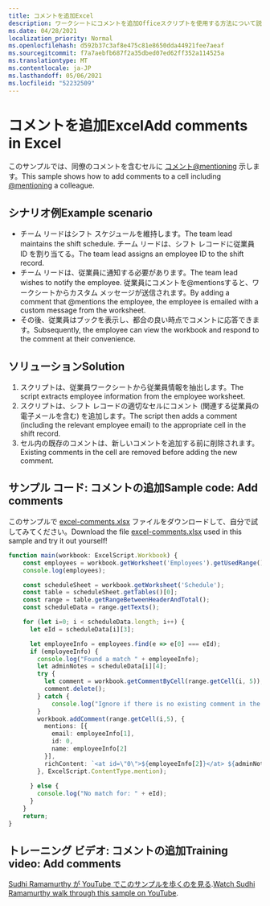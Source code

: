 ```yaml
---
title: コメントを追加Excel
description: ワークシートにコメントを追加Officeスクリプトを使用する方法について説明します。
ms.date: 04/28/2021
localization_priority: Normal
ms.openlocfilehash: d592b37c3af8e475c81e8650dda44921fee7aeaf
ms.sourcegitcommit: f7a7aebfb687f2a35dbed07ed62ff352a114525a
ms.translationtype: MT
ms.contentlocale: ja-JP
ms.lasthandoff: 05/06/2021
ms.locfileid: "52232509"
---
```

# <a name="add-comments-in-excel"></a><span data-ttu-id="ecce6-103">コメントを追加Excel</span><span class="sxs-lookup"><span data-stu-id="ecce6-103">Add comments in Excel</span></span>

<span data-ttu-id="ecce6-104">このサンプルでは、同僚のコメントを含むセルに [コメント@mentioning](https://support.microsoft.com/office/90701709-5dc1-41c7-aa48-b01d4a46e8c7) 示します。</span><span class="sxs-lookup"><span data-stu-id="ecce6-104">This sample shows how to add comments to a cell including [@mentioning](https://support.microsoft.com/office/90701709-5dc1-41c7-aa48-b01d4a46e8c7) a colleague.</span></span>

## <a name="example-scenario"></a><span data-ttu-id="ecce6-105">シナリオ例</span><span class="sxs-lookup"><span data-stu-id="ecce6-105">Example scenario</span></span>

* <span data-ttu-id="ecce6-106">チーム リードはシフト スケジュールを維持します。</span><span class="sxs-lookup"><span data-stu-id="ecce6-106">The team lead maintains the shift schedule.</span></span> <span data-ttu-id="ecce6-107">チーム リードは、シフト レコードに従業員 ID を割り当てる。</span><span class="sxs-lookup"><span data-stu-id="ecce6-107">The team lead assigns an employee ID to the shift record.</span></span>
* <span data-ttu-id="ecce6-108">チーム リードは、従業員に通知する必要があります。</span><span class="sxs-lookup"><span data-stu-id="ecce6-108">The team lead wishes to notify the employee.</span></span> <span data-ttu-id="ecce6-109">従業員にコメントを@mentionsすると、ワークシートからカスタム メッセージが送信されます。</span><span class="sxs-lookup"><span data-stu-id="ecce6-109">By adding a comment that @mentions the employee, the employee is emailed with a custom message from the worksheet.</span></span>
* <span data-ttu-id="ecce6-110">その後、従業員はブックを表示し、都合の良い時点でコメントに応答できます。</span><span class="sxs-lookup"><span data-stu-id="ecce6-110">Subsequently, the employee can view the workbook and respond to the comment at their convenience.</span></span>

## <a name="solution"></a><span data-ttu-id="ecce6-111">ソリューション</span><span class="sxs-lookup"><span data-stu-id="ecce6-111">Solution</span></span>

1. <span data-ttu-id="ecce6-112">スクリプトは、従業員ワークシートから従業員情報を抽出します。</span><span class="sxs-lookup"><span data-stu-id="ecce6-112">The script extracts employee information from the employee worksheet.</span></span>
1. <span data-ttu-id="ecce6-113">スクリプトは、シフト レコードの適切なセルにコメント (関連する従業員の電子メールを含む) を追加します。</span><span class="sxs-lookup"><span data-stu-id="ecce6-113">The script then adds a comment (including the relevant employee email) to the appropriate cell in the shift record.</span></span>
1. <span data-ttu-id="ecce6-114">セル内の既存のコメントは、新しいコメントを追加する前に削除されます。</span><span class="sxs-lookup"><span data-stu-id="ecce6-114">Existing comments in the cell are removed before adding the new comment.</span></span>

## <a name="sample-code-add-comments"></a><span data-ttu-id="ecce6-115">サンプル コード: コメントの追加</span><span class="sxs-lookup"><span data-stu-id="ecce6-115">Sample code: Add comments</span></span>

<span data-ttu-id="ecce6-116">このサンプルで <a href="excel-comments.xlsx">excel-comments.xlsx</a> ファイルをダウンロードして、自分で試してみてください。</span><span class="sxs-lookup"><span data-stu-id="ecce6-116">Download the file <a href="excel-comments.xlsx">excel-comments.xlsx</a> used in this sample and try it out yourself!</span></span>

```TypeScript
function main(workbook: ExcelScript.Workbook) {
    const employees = workbook.getWorksheet('Employees').getUsedRange().getTexts();
    console.log(employees); 

    const scheduleSheet = workbook.getWorksheet('Schedule');
    const table = scheduleSheet.getTables()[0];
    const range = table.getRangeBetweenHeaderAndTotal();
    const scheduleData = range.getTexts();

    for (let i=0; i < scheduleData.length; i++) {
      let eId = scheduleData[i][3];

      let employeeInfo = employees.find(e => e[0] === eId);
      if (employeeInfo) {
        console.log("Found a match " + employeeInfo);
        let adminNotes = scheduleData[i][4];
        try { 
          let comment = workbook.getCommentByCell(range.getCell(i, 5));
          comment.delete();
        } catch {
            console.log("Ignore if there is no existing comment in the cell");
        }
        workbook.addComment(range.getCell(i,5), {
          mentions: [{
            email: employeeInfo[1],
            id: 0,
            name: employeeInfo[2]
          }],
          richContent: `<at id=\"0\">${employeeInfo[2]}</at> ${adminNotes}`
        }, ExcelScript.ContentType.mention);        
        
      } else {
        console.log("No match for: " + eId);
      }
    }
    return;
}
```

## <a name="training-video-add-comments"></a><span data-ttu-id="ecce6-117">トレーニング ビデオ: コメントの追加</span><span class="sxs-lookup"><span data-stu-id="ecce6-117">Training video: Add comments</span></span>

<span data-ttu-id="ecce6-118">[Sudhi Ramamurthy が YouTube でこのサンプルを歩くのを見る](https://youtu.be/CpR78nkaOFw).</span><span class="sxs-lookup"><span data-stu-id="ecce6-118">[Watch Sudhi Ramamurthy walk through this sample on YouTube](https://youtu.be/CpR78nkaOFw).</span></span>
